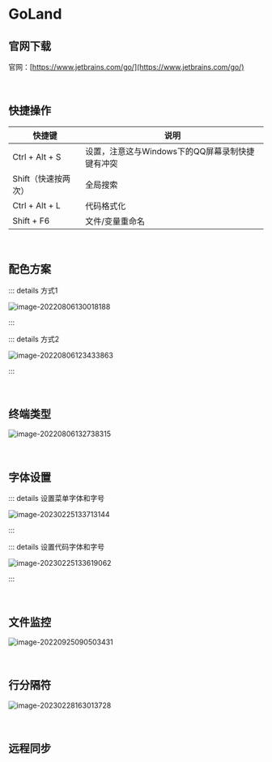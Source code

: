 # GoLand

## 官网下载

官网：[https://www.jetbrains.com/go/](https://www.jetbrains.com/go/)

<br />

## 快捷操作

| 快捷键              | 说明                                            |
| ------------------- | ----------------------------------------------- |
| Ctrl + Alt + S      | 设置，注意这与Windows下的QQ屏幕录制快捷键有冲突 |
| Shift（快速按两次） | 全局搜索                                        |
| Ctrl + Alt + L      | 代码格式化                                      |
| Shift + F6          | 文件/变量重命名                                 |

<br />

## 配色方案

::: details 方式1

![image-20220806130018188](https://tuchuang-1257805459.cos.accelerate.myqcloud.com//image-20220806130018188.png)

:::

::: details 方式2

![image-20220806123433863](https://tuchuang-1257805459.cos.accelerate.myqcloud.com//image-20220806123433863.png)

:::

<br />

## 终端类型

![image-20220806132738315](https://tuchuang-1257805459.cos.accelerate.myqcloud.com//image-20220806132738315.png)

<br />

## 字体设置

::: details 设置菜单字体和字号

![image-20230225133713144](https://tuchuang-1257805459.cos.accelerate.myqcloud.com//image-20230225133713144.png)

:::

::: details 设置代码字体和字号

![image-20230225133619062](https://tuchuang-1257805459.cos.accelerate.myqcloud.com//image-20230225133619062.png)

:::

<br />

## 文件监控

![image-20220925090503431](https://tuchuang-1257805459.cos.accelerate.myqcloud.com//image-20220925090503431.png)

<br />

## 行分隔符

![image-20230228163013728](https://tuchuang-1257805459.cos.accelerate.myqcloud.com//image-20230228163013728.png)

<br />

## 远程同步

